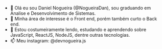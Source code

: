 - 👋 Olá eu sou Daniel Nogueira (@NogueiraDan), sou graduando em Analise e Desenvolvimento de Sistemas.
- 👀 Minha área de interesse é o Front end, porém também curto o Back end.
- 🌱 Estou costumeiramente lendo, estudando e aprendendo sobre JavaScript, ReactJS, NodeJS, dentre outras tecnologias.
- 📫 Meu instagram: @devnogueira.js

<!---
NogueiraDan/NogueiraDan is a ✨ special ✨ repository because its `README.md` (this file) appears on your GitHub profile.
You can click the Preview link to take a look at your changes.
--->
